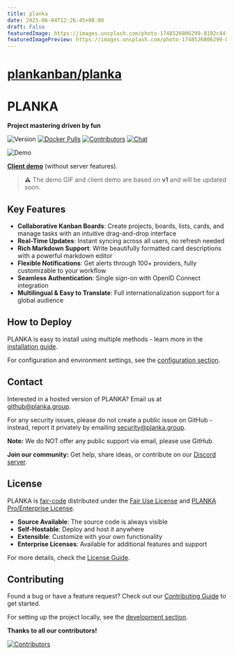 ```yaml
---
title: planka
date: 2025-06-04T12:26:45+08:00
draft: False
featuredImage: https://images.unsplash.com/photo-1748526806299-8192c44fab6d?ixid=M3w0NjAwMjJ8MHwxfHJhbmRvbXx8fHx8fHx8fDE3NDkwMTExNTF8&ixlib=rb-4.1.0
featuredImagePreview: https://images.unsplash.com/photo-1748526806299-8192c44fab6d?ixid=M3w0NjAwMjJ8MHwxfHJhbmRvbXx8fHx8fHx8fDE3NDkwMTExNTF8&ixlib=rb-4.1.0
---
```


# [plankanban/planka](https://github.com/plankanban/planka)

# PLANKA

**Project mastering driven by fun**

![Version](https://img.shields.io/github/package-json/v/plankanban/planka?style=flat-square) [![Docker Pulls](https://img.shields.io/badge/docker_pulls-6M%2B-%23066da5?style=flat-square&color=red)](https://github.com/plankanban/planka/pkgs/container/planka) [![Contributors](https://img.shields.io/github/contributors/plankanban/planka?style=flat-square&color=blue)](https://github.com/plankanban/planka/graphs/contributors) [![Chat](https://img.shields.io/discord/1041440072953765979?style=flat-square&logo=discord&logoColor=white)](https://discord.gg/WqqYNd7Jvt)

![Demo](https://raw.githubusercontent.com/plankanban/planka/master/assets/demo.gif)

[**Client demo**](https://plankanban.github.io/planka) (without server features).

> ⚠️ The demo GIF and client demo are based on **v1** and will be updated soon.

## Key Features

- **Collaborative Kanban Boards**: Create projects, boards, lists, cards, and manage tasks with an intuitive drag-and-drop interface
- **Real-Time Updates**: Instant syncing across all users, no refresh needed
- **Rich Markdown Support**: Write beautifully formatted card descriptions with a powerful markdown editor
- **Flexible Notifications**: Get alerts through 100+ providers, fully customizable to your workflow
- **Seamless Authentication**: Single sign-on with OpenID Connect integration
- **Multilingual & Easy to Translate**: Full internationalization support for a global audience

## How to Deploy

PLANKA is easy to install using multiple methods - learn more in the [installation guide](https://docs.planka.cloud/docs/welcome/).

For configuration and environment settings, see the [configuration section](https://docs.planka.cloud/docs/category/configuration/).

## Contact

Interested in a hosted version of PLANKA? Email us at [github@planka.group](mailto:github@planka.group).

For any security issues, please do not create a public issue on GitHub - instead, report it privately by emailing [security@planka.group](mailto:security@planka.group).

**Note:** We do NOT offer any public support via email, please use GitHub.

**Join our community:** Get help, share ideas, or contribute on our [Discord server](https://discord.gg/WqqYNd7Jvt).

## License

PLANKA is [fair-code](https://faircode.io) distributed under the [Fair Use License](https://github.com/plankanban/planka/blob/master/LICENSES/PLANKA%20Community%20License%20EN.md) and [PLANKA Pro/Enterprise License](https://github.com/plankanban/planka/blob/master/LICENSES/PLANKA%20Commercial%20License%20EN.md).

- **Source Available**: The source code is always visible
- **Self-Hostable**: Deploy and host it anywhere
- **Extensible**: Customize with your own functionality
- **Enterprise Licenses**: Available for additional features and support

For more details, check the [License Guide](https://github.com/plankanban/planka/blob/master/LICENSES/PLANKA%20License%20Guide%20EN.md).

## Contributing

Found a bug or have a feature request? Check out our [Contributing Guide](https://github.com/plankanban/planka/blob/master/CONTRIBUTING.md) to get started.

For setting up the project locally, see the [development section](https://docs.planka.cloud/docs/category/development/).

**Thanks to all our contributors!**

[![Contributors](https://contrib.rocks/image?repo=plankanban/planka)](https://github.com/plankanban/planka/graphs/contributors)
